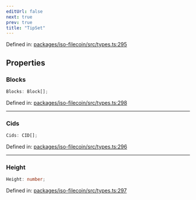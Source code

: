 ```yaml
---
editUrl: false
next: true
prev: true
title: "TipSet"
---
```


Defined in: [packages/iso-filecoin/src/types.ts:295](https://github.com/hugomrdias/filecoin/blob/785c3411e0df74cabd3b2718e9d4a52c466ba914/packages/iso-filecoin/src/types.ts#L295)

## Properties

### Blocks

```ts
Blocks: Block[];
```

Defined in: [packages/iso-filecoin/src/types.ts:298](https://github.com/hugomrdias/filecoin/blob/785c3411e0df74cabd3b2718e9d4a52c466ba914/packages/iso-filecoin/src/types.ts#L298)

***

### Cids

```ts
Cids: CID[];
```

Defined in: [packages/iso-filecoin/src/types.ts:296](https://github.com/hugomrdias/filecoin/blob/785c3411e0df74cabd3b2718e9d4a52c466ba914/packages/iso-filecoin/src/types.ts#L296)

***

### Height

```ts
Height: number;
```

Defined in: [packages/iso-filecoin/src/types.ts:297](https://github.com/hugomrdias/filecoin/blob/785c3411e0df74cabd3b2718e9d4a52c466ba914/packages/iso-filecoin/src/types.ts#L297)
